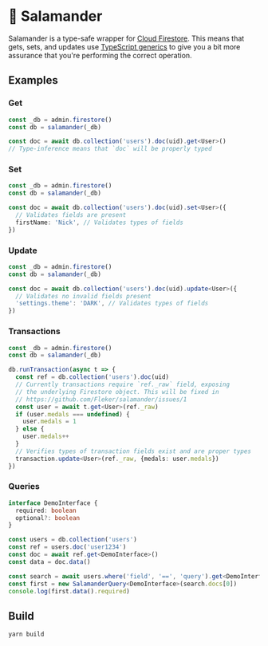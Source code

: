 # 🦎 Salamander

Salamander is a type-safe wrapper for [Cloud Firestore](https://firebase.google.com/docs/firestore).
This means that gets, sets, and updates use [TypeScript generics](https://www.typescriptlang.org/docs/handbook/2/generics.html)
to give you a bit more assurance that you're performing the correct operation.

## Examples

### Get

```typescript
const _db = admin.firestore()
const db = salamander(_db)

const doc = await db.collection('users').doc(uid).get<User>()
// Type-inference means that `doc` will be properly typed
```

### Set

```typescript
const _db = admin.firestore()
const db = salamander(_db)

const doc = await db.collection('users').doc(uid).set<User>({
  // Validates fields are present
  firstName: 'Nick', // Validates types of fields
})
```

### Update

```typescript
const _db = admin.firestore()
const db = salamander(_db)

const doc = await db.collection('users').doc(uid).update<User>({
  // Validates no invalid fields present
  'settings.theme': 'DARK', // Validates types of fields
})
```

### Transactions

```typescript
const _db = admin.firestore()
const db = salamander(_db)

db.runTransaction(async t => {
  const ref = db.collection('users').doc(uid)
  // Currently transactions require `ref._raw` field, exposing
  // the underlying Firestore object. This will be fixed in
  // https://github.com/Fleker/salamander/issues/1
  const user = await t.get<User>(ref._raw)
  if (user.medals === undefined) {
    user.medals = 1
  } else {
    user.medals++
  }
  // Verifies types of transaction fields exist and are proper types
  transaction.update<User>(ref._raw, {medals: user.medals})
})
```

### Queries

```typescript
interface DemoInterface {
  required: boolean
  optional?: boolean
}

const users = db.collection('users')
const ref = users.doc('user1234')
const doc = await ref.get<DemoInterface>()
const data = doc.data()

const search = await users.where('field', '==', 'query').get<DemoInterface>()
const first = new SalamanderQuery<DemoInterface>(search.docs[0])
console.log(first.data().required)
```

## Build

```
yarn build
```